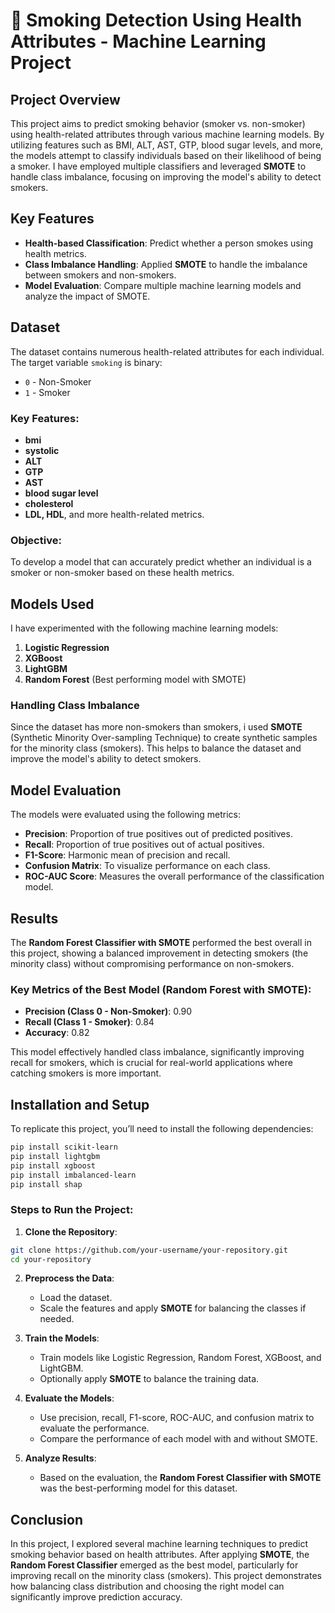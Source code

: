 # 🚬 Smoking Detection Using Health Attributes - Machine Learning Project

## Project Overview

This project aims to predict smoking behavior (smoker vs. non-smoker) using health-related attributes through various machine learning models. By utilizing features such as BMI, ALT, AST, GTP, blood sugar levels, and more, the models attempt to classify individuals based on their likelihood of being a smoker. I have employed multiple classifiers and leveraged **SMOTE** to handle class imbalance, focusing on improving the model's ability to detect smokers.

## Key Features
- **Health-based Classification**: Predict whether a person smokes using health metrics.
- **Class Imbalance Handling**: Applied **SMOTE** to handle the imbalance between smokers and non-smokers.
- **Model Evaluation**: Compare multiple machine learning models and analyze the impact of SMOTE.

## Dataset

The dataset contains numerous health-related attributes for each individual. The target variable `smoking` is binary:
- `0` - Non-Smoker
- `1` - Smoker

### Key Features:
- **bmi**
- **systolic**
-  **ALT**
-   **GTP**
-    **AST**
- **blood sugar level**
- **cholesterol**
- **LDL, HDL**, and more health-related metrics.

### Objective:
To develop a model that can accurately predict whether an individual is a smoker or non-smoker based on these health metrics.

## Models Used

I have experimented with the following machine learning models:
1. **Logistic Regression**
2. **XGBoost**
3. **LightGBM**
4. **Random Forest** (Best performing model with SMOTE)

### Handling Class Imbalance
Since the dataset has more non-smokers than smokers, i used **SMOTE** (Synthetic Minority Over-sampling Technique) to create synthetic samples for the minority class (smokers). This helps to balance the dataset and improve the model's ability to detect smokers.

## Model Evaluation

The models were evaluated using the following metrics:
- **Precision**: Proportion of true positives out of predicted positives.
- **Recall**: Proportion of true positives out of actual positives.
- **F1-Score**: Harmonic mean of precision and recall.
- **Confusion Matrix**: To visualize performance on each class.
- **ROC-AUC Score**: Measures the overall performance of the classification model.

## Results

The **Random Forest Classifier with SMOTE** performed the best overall in this project, showing a balanced improvement in detecting smokers (the minority class) without compromising performance on non-smokers.

### Key Metrics of the Best Model (Random Forest with SMOTE):
- **Precision (Class 0 - Non-Smoker)**: 0.90
- **Recall (Class 1 - Smoker)**: 0.84
- **Accuracy**: 0.82

This model effectively handled class imbalance, significantly improving recall for smokers, which is crucial for real-world applications where catching smokers is more important.

## Installation and Setup

To replicate this project, you’ll need to install the following dependencies:

```bash
pip install scikit-learn
pip install lightgbm
pip install xgboost
pip install imbalanced-learn
pip install shap
```

### Steps to Run the Project:
1. **Clone the Repository**:

```bash
git clone https://github.com/your-username/your-repository.git
cd your-repository
```

2. **Preprocess the Data**:
   - Load the dataset.
   - Scale the features and apply **SMOTE** for balancing the classes if needed.

3. **Train the Models**:
   - Train models like Logistic Regression, Random Forest, XGBoost, and LightGBM.
   - Optionally apply **SMOTE** to balance the training data.

4. **Evaluate the Models**:
   - Use precision, recall, F1-score, ROC-AUC, and confusion matrix to evaluate the performance.
   - Compare the performance of each model with and without SMOTE.

5. **Analyze Results**:
   - Based on the evaluation, the **Random Forest Classifier with SMOTE** was the best-performing model for this dataset.

## Conclusion

In this project, I explored several machine learning techniques to predict smoking behavior based on health attributes. After applying **SMOTE**, the **Random Forest Classifier** emerged as the best model, particularly for improving recall on the minority class (smokers). This project demonstrates how balancing class distribution and choosing the right model can significantly improve prediction accuracy.
